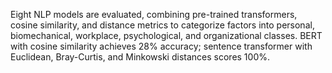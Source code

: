 Eight NLP models are evaluated, combining pre-trained transformers, cosine similarity, and distance metrics to categorize factors into personal, biomechanical, workplace, psychological, and organizational classes. BERT with cosine similarity achieves 28% accuracy; sentence transformer with Euclidean, Bray-Curtis, and Minkowski distances scores 100%.
